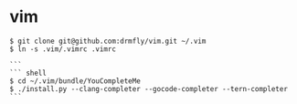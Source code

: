 # vim 

```` shell
$ git clone git@github.com:drmfly/vim.git ~/.vim
$ ln -s .vim/.vimrc .vimrc

```
``` shell
$ cd ~/.vim/bundle/YouCompleteMe
$ ./install.py --clang-completer --gocode-completer --tern-completer
```
